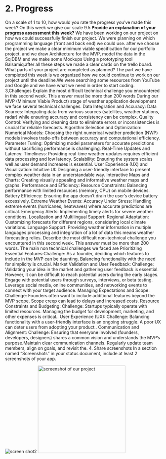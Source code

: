 # 2. Progress
On a scale of 1 to 10, how would you rate the progress you’ve made this week?
 On this week we give our scale 9.5
**Provide an explanation of your progress assessment this week?**
We have been working on our project on how we could successfully finish our project.
 We were planning on which programming language (front and back end) we could use.
after we choose the project we make a clear minimum viable specification for our portfolio project.
and we draw Architecture for the MVP, model the data in the SqlDBM and we make some Mockups  Using
a prototyping tool  Balsamiq.after all these steps we made a clear cards on the trello board.
What parts of your project are completed as planned?
The part we have completed this week is we organized how we could continue to work on our project
until the deadline.We were searching some resources from YouTube and Google and we have what we need in order to start coding.
3,Challenges
Explain the most difficult technical challenge you encountered in this second week. This answer must be more than 200 words
During our MVP (Minimum Viable Product) stage of weather application development we face several technical challenges.
 Data Integration and Accuracy:
Data Sources: Integrating data from various sources (satellites, weather stations, radar) while ensuring accuracy and consistency can be complex.
Quality Control: Verifying and cleaning data to eliminate errors or inconsistencies is crucial for reliable forecasts.
Algorithm Selection and Optimization:
Numerical Models: Choosing the right numerical weather prediction (NWP) models involves trade-offs between accuracy and computational efficiency.
Parameter Tuning: Optimizing model parameters for accurate predictions without sacrificing performance is challenging.
Real-Time Updates and Latency:
Timeliness: Providing real-time weather updates requires efficient data processing and low latency.
Scalability: Ensuring the system scales well as user demand increases is essential.
User Experience (UX) and Visualization:
Intuitive UI: Designing a user-friendly interface to present complex weather data in an understandable way.
Interactive Maps and Charts: Creating visually appealing and informative weather maps and graphs.
Performance and Efficiency:
Resource Constraints: Balancing performance with limited resources (memory, CPU) on mobile devices.
Battery Efficiency: Ensuring the app doesn’t drain the user’s device battery excessively.
Extreme Weather Events:
Accuracy Under Stress: Handling extreme events (hurricanes, heatwaves) where accurate predictions are critical.
Emergency Alerts: Implementing timely alerts for severe weather conditions.
Localization and Multilingual Support:
Regional Adaptation: Customizing forecasts for different regions, considering local climate variations.
Language Support: Providing weather information in multiple languages.processing and integration of a lot of data this means weather forecasting relies.
Describe the most difficult non-technical challenge you encountered in this second week. This answer must be more than 200 words.
        The main non technical challenges we faced are
Prioritizing Essential Features:Challenge: As a founder, deciding which features to include in the MVP can be daunting. Balancing functionality with the need for simplicity is crucial.
Market Validation and User Feedback:
Challenge: Validating your idea in the market and gathering user feedback is essential. However, it can be difficult to reach potential users during the early stages.
Engage with potential users through surveys, interviews, or beta testing. Leverage social media, online communities, and networking events to connect with your target audience.
Managing Expectations and Scope:
Challenge: Founders often want to include additional features beyond the MVP scope. Scope creep can lead to delays and increased costs.
Resource Constraints and Budgeting:
Challenge: Startups typically operate with limited resources. Managing the budget for development, marketing, and other expenses is critical..
User Experience (UX):
Challenge: Balancing functionality with a user-friendly interface is an ongoing struggle. A poor UX can deter users from adopting your product..
Communication and Alignment:
Challenge: Ensuring that everyone involved (founders, developers, designers) shares a common vision and understands the MVP’s purpose.Maintain clear communication channels. Regularly update team members, align on goals, and revisit the.
  4. Share screenshots
In a section named “Screenshots” in your status document, include at least 2 screenshots of your app.


![screen shot2](https://github.com/RahwaLegesse/MVP/assets/123552892/eeb70d81-289a-45e2-adb5-5a85aaf07dc2)
<img width="283" alt="screenshot of our project" src="https://github.com/RahwaLegesse/MVP/assets/123552892/406006d3-f9c6-489b-940c-84b674354b6e">






